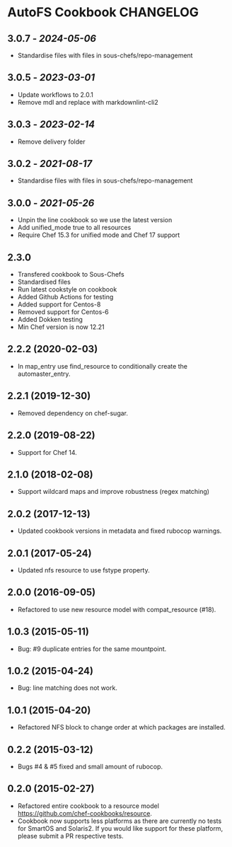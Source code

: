 # AutoFS Cookbook CHANGELOG

## 3.0.7 - *2024-05-06*

* Standardise files with files in sous-chefs/repo-management

## 3.0.5 - *2023-03-01*

* Update workflows to 2.0.1
* Remove mdl and replace with markdownlint-cli2

## 3.0.3 - *2023-02-14*

* Remove delivery folder

## 3.0.2 - *2021-08-17*

* Standardise files with files in sous-chefs/repo-management

## 3.0.0 - *2021-05-26*

* Unpin the line cookbook so we use the latest version
* Add unified_mode true to all resources
* Require Chef 15.3 for unified mode and Chef 17 support

## 2.3.0

* Transfered cookbook to Sous-Chefs
* Standardised files
* Run latest cookstyle on cookbook
* Added Github Actions for testing
* Added support for Centos-8
* Removed support for Centos-6
* Added Dokken testing
* Min Chef version is now 12.21

## 2.2.2 (2020-02-03)

* In map_entry use find_resource to conditionally create the automaster_entry.

## 2.2.1 (2019-12-30)

* Removed dependency on chef-sugar.

## 2.2.0 (2019-08-22)

* Support for Chef 14.

## 2.1.0 (2018-02-08)

* Support wildcard maps and improve robustness (regex matching)

## 2.0.2 (2017-12-13)

* Updated cookbook versions in metadata and fixed rubocop warnings.

## 2.0.1 (2017-05-24)

* Updated nfs resource to use fstype property.

## 2.0.0 (2016-09-05)

* Refactored to use new resource model with compat_resource (#18).

## 1.0.3 (2015-05-11)

* Bug: #9 duplicate entries for the same mountpoint.

## 1.0.2 (2015-04-24)

* Bug: line matching does not work.

## 1.0.1 (2015-04-20)

* Refactored NFS block to change order at which packages are installed.

## 0.2.2 (2015-03-12)

* Bugs #4 & #5 fixed and small amount of rubocop.

## 0.2.0 (2015-02-27)

* Refactored entire cookbook to a resource model <https://github.com/chef-cookbooks/resource>.
* Cookbook now supports less platforms as there are currently no tests for SmartOS and Solaris2. If you would like support for these platform, please submit a PR respective tests.
